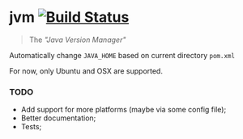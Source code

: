 # jvm  [![Build Status](https://travis-ci.org/caarlos0/jvm.svg?branch=master)](https://travis-ci.org/caarlos0/jvm)

> The _"Java Version Manager"_

Automatically change `JAVA_HOME` based on current directory `pom.xml`

For now, only Ubuntu and OSX are supported.

### TODO

- Add support for more platforms (maybe via some config file);
- Better documentation;
- Tests;
